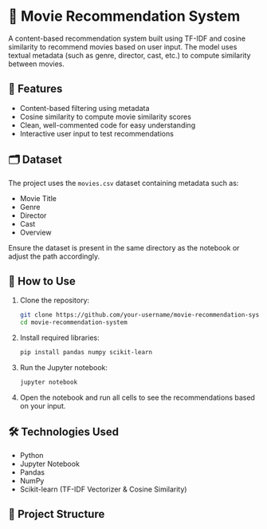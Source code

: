 # 🎯 Movie Recommendation System

A content-based recommendation system built using TF-IDF and cosine similarity to recommend movies based on user input. The model uses textual metadata (such as genre, director, cast, etc.) to compute similarity between movies.

## 📌 Features

- Content-based filtering using metadata
- Cosine similarity to compute movie similarity scores
- Clean, well-commented code for easy understanding
- Interactive user input to test recommendations

## 🗂️ Dataset

The project uses the `movies.csv` dataset containing metadata such as:
- Movie Title
- Genre
- Director
- Cast
- Overview

Ensure the dataset is present in the same directory as the notebook or adjust the path accordingly.

## 🚀 How to Use

1. Clone the repository:
    ```bash
    git clone https://github.com/your-username/movie-recommendation-system.git
    cd movie-recommendation-system
    ```

2. Install required libraries:
    ```bash
    pip install pandas numpy scikit-learn
    ```

3. Run the Jupyter notebook:
    ```bash
    jupyter notebook
    ```

4. Open the notebook and run all cells to see the recommendations based on your input.

## 🛠️ Technologies Used

- Python
- Jupyter Notebook
- Pandas
- NumPy
- Scikit-learn (TF-IDF Vectorizer & Cosine Similarity)

## 🧱 Project Structure

